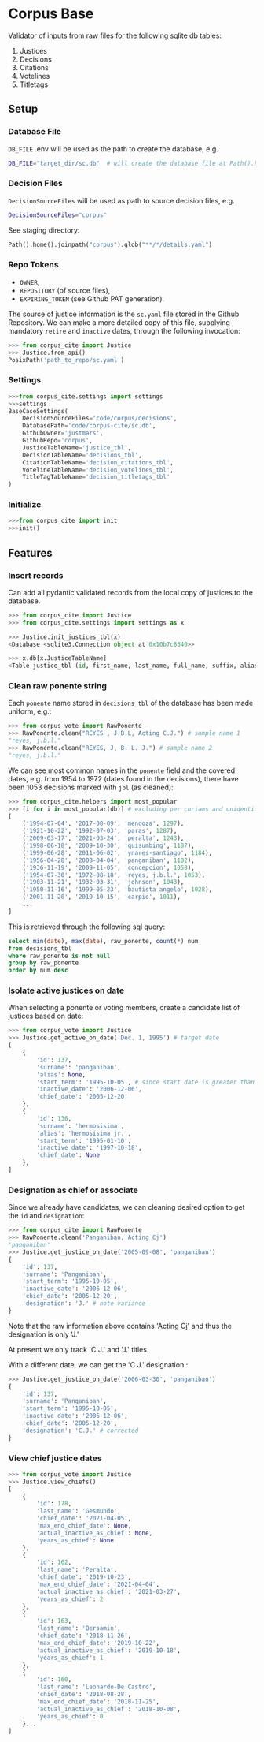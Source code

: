# Corpus Base

Validator of inputs from raw files for the following sqlite db tables:

1. Justices
2. Decisions
3. Citations
4. Votelines
5. Titletags

## Setup

### Database File

`DB_FILE` .env will be used as the path to create the database, e.g.

```zsh
DB_FILE="target_dir/sc.db"  # will create the database file at Path().home() / target_dir / sc.db
```

### Decision Files

`DecisionSourceFiles` will be used as path to source decision files, e.g.

```zsh
DecisionSourceFiles="corpus"
```

See staging directory:

```python
Path().home().joinpath("corpus").glob("**/*/details.yaml")
```

### Repo Tokens

- `OWNER`,
- `REPOSITORY` (of source files),
- `EXPIRING_TOKEN` (see Github PAT generation).

The source of justice information is the `sc.yaml` file stored in the Github Repository. We can make a more detailed copy of this file, supplying mandatory `retire` and `inactive` dates, through the following invocation:

```python
>>> from corpus_cite import Justice
>>> Justice.from_api()
PosixPath('path_to_repo/sc.yaml')
```

### Settings

```python
>>>from corpus_cite.settings import settings
>>>settings
BaseCaseSettings(
    DecisionSourceFiles='code/corpus/decisions',
    DatabasePath='code/corpus-cite/sc.db',
    GithubOwner='justmars',
    GithubRepo='corpus',
    JusticeTableName='justice_tbl',
    DecisionTableName='decisions_tbl',
    CitationTableName='decision_citations_tbl',
    VotelineTableName='decision_votelines_tbl',
    TitleTagTableName='decision_titletags_tbl'
)
```

### Initialize

```python
>>>from corpus_cite import init
>>>init()
```

## Features

### Insert records

Can add all pydantic validated records from the local copy of justices to the database.

```python
>>> from corpus_cite import Justice
>>> from corpus_cite.settings import settings as x

>>> Justice.init_justices_tbl(x)
<Database <sqlite3.Connection object at 0x10b7c8540>>

>>> x.db[x.JusticeTableName]
<Table justice_tbl (id, first_name, last_name, full_name, suffix, alias, gender, birth_date, start_term, end_term, chief_date, retire_date, inactive_date)>
```

### Clean raw ponente string

Each `ponente` name stored in `decisions_tbl` of the database has been made uniform, e.g.:

```python
>>> from corpus_vote import RawPonente
>>> RawPonente.clean("REYES , J.B.L, Acting C.J.") # sample name 1
"reyes, j.b.l."
>>> RawPonente.clean("REYES, J, B. L. J.") # sample name 2
"reyes, j.b.l."
```

We can see  most common names in the `ponente` field and the covered dates, e.g. from 1954 to 1972 (dates found in the decisions), there have been 1053 decisions marked with `jbl` (as cleaned):

```python
>>> from corpus_cite.helpers import most_popular
>>> [i for i in most_popular(db)] # excluding per curiams and unidentified cases
[
    ('1994-07-04', '2017-08-09', 'mendoza', 1297),
    ('1921-10-22', '1992-07-03', 'paras', 1287),
    ('2009-03-17', '2021-03-24', 'peralta', 1243),
    ('1998-06-18', '2009-10-30', 'quisumbing', 1187),
    ('1999-06-28', '2011-06-02', 'ynares-santiago', 1184),
    ('1956-04-28', '2008-04-04', 'panganiban', 1102),
    ('1936-11-19', '2009-11-05', 'concepcion', 1058),
    ('1954-07-30', '1972-08-18', 'reyes, j.b.l.', 1053),
    ('1903-11-21', '1932-03-31', 'johnson', 1043),
    ('1950-11-16', '1999-05-23', 'bautista angelo', 1028),
    ('2001-11-20', '2019-10-15', 'carpio', 1011),
    ...
]
```

This is retrieved through the following sql query:

```sql
select min(date), max(date), raw_ponente, count(*) num
from decisions_tbl
where raw_ponente is not null
group by raw_ponente
order by num desc
```

### Isolate active justices on date

When selecting a ponente or voting members, create a candidate list of justices based on date:

```python
>>> from corpus_vote import Justice
>>> Justice.get_active_on_date('Dec. 1, 1995') # target date
[
    {
        'id': 137,
        'surname': 'panganiban',
        'alias': None,
        'start_term': '1995-10-05', # since start date is greater than target date, record is included
        'inactive_date': '2006-12-06',
        'chief_date': '2005-12-20'
    },
    {
        'id': 136,
        'surname': 'hermosisima',
        'alias': 'hermosisima jr.',
        'start_term': '1995-01-10',
        'inactive_date': '1997-10-18',
        'chief_date': None
    },
]
```

### Designation as chief or associate

Since we already have candidates, we can cleaning desired option to get the `id` and `designation`:

```python
>>> from corpus_cite import RawPonente
>>> RawPonente.clean('Panganiban, Acting Cj')
'panganiban'
>>> Justice.get_justice_on_date('2005-09-08', 'panganiban')
{
    'id': 137,
    'surname': 'Panganiban',
    'start_term': '1995-10-05',
    'inactive_date': '2006-12-06',
    'chief_date': '2005-12-20',
    'designation': 'J.' # note variance
}
```

Note that the raw information above contains 'Acting Cj' and thus the designation is only 'J.'

At present we only track 'C.J.' and 'J.' titles.

With a different date, we can get the 'C.J.' designation.:

```python
>>> Justice.get_justice_on_date('2006-03-30', 'panganiban')
{
    'id': 137,
    'surname': 'Panganiban',
    'start_term': '1995-10-05',
    'inactive_date': '2006-12-06',
    'chief_date': '2005-12-20',
    'designation': 'C.J.' # corrected
}
```

### View chief justice dates

```python
>>> from corpus_vote import Justice
>>> Justice.view_chiefs()
[
    {
        'id': 178,
        'last_name': 'Gesmundo',
        'chief_date': '2021-04-05',
        'max_end_chief_date': None,
        'actual_inactive_as_chief': None,
        'years_as_chief': None
    },
    {
        'id': 162,
        'last_name': 'Peralta',
        'chief_date': '2019-10-23',
        'max_end_chief_date': '2021-04-04',
        'actual_inactive_as_chief': '2021-03-27',
        'years_as_chief': 2
    },
    {
        'id': 163,
        'last_name': 'Bersamin',
        'chief_date': '2018-11-26',
        'max_end_chief_date': '2019-10-22',
        'actual_inactive_as_chief': '2019-10-18',
        'years_as_chief': 1
    },
    {
        'id': 160,
        'last_name': 'Leonardo-De Castro',
        'chief_date': '2018-08-28',
        'max_end_chief_date': '2018-11-25',
        'actual_inactive_as_chief': '2018-10-08',
        'years_as_chief': 0
    }...
]
```

